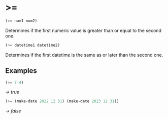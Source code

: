 # >=
```scheme
(>= num1 num2)
```
Determines if the first numeric value is greater than or equal to the second one.

```scheme
(>= datetime1 datetime2)
```
Determines if the first datetime is the same as or later than the second one.

## Examples
```scheme
(>= 7 4)
```
-> *true*

```scheme
(>= (make-date 2022 12 31) (make-date 2023 12 31))
```
-> *false*